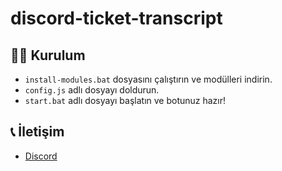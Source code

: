 # discord-ticket-transcript

## 🧑‍💻 Kurulum
- `install-modules.bat` dosyasını çalıştırın ve modülleri indirin.
- `config.js` adlı dosyayı doldurun.
- `start.bat` adlı dosyayı başlatın ve botunuz hazır!

## 📞 İletişim
- [Discord](https://discord.com/users/693140554330144829)
